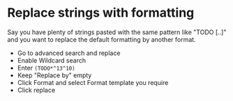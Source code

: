 # Replace strings with formatting
Say you have plenty of strings pasted with the same pattern like "TODO [..]" and you want to replace the default formatting by another format.
* Go to advanced search and replace
* Enable Wildcard search
* Enter `(TODO*^13^10)`
* Keep "Replace by" empty
* Click Format and select Format template you require
* Click replace
